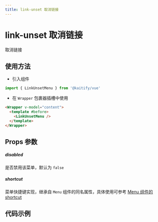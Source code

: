 ```yaml
---
title: link-unset 取消链接
---
```


# link-unset 取消链接

取消链接

## 使用方法

- 引入组件

```ts
import { LinkUnsetMenu } from '@kaitify/vue'
```

- 在 `Wrapper` 包裹器插槽中使用

```html
<Wrapper v-model="content">
  <template #before>
    <LinkUnsetMenu />
  </template>
</Wrapper>
```

## Props 参数

##### disabled <Badge type="danger" text="boolean" />

是否禁用该菜单，默认为 `false`

##### shortcut <Badge type="danger" text="(e: KeyboardEvent) => boolean" />

菜单快捷键实现，继承自 `Menu` 组件的同名属性，具体使用可参考 [Menu 组件的 shortcut](/guide/menu#shortcut)

## 代码示例

<Wrapper  :dark="isDark" v-model="content" placeholder="输入内容..." style="width:100%;height:200px;">
  <template #before>
    <div style="margin-bottom:10px;">
      <LinkUnsetMenu />
    </div>
  </template>
</Wrapper>

<script lang="ts" setup>
import { useData } from 'vitepress'
import { Wrapper, LinkUnsetMenu } from '../../../lib/kaitify-vue.es.js'
import { ref } from 'vue'
const { isDark } = useData()
const content = ref('<p><a href="www.baidu.com">hello</a></p>')
</script>
